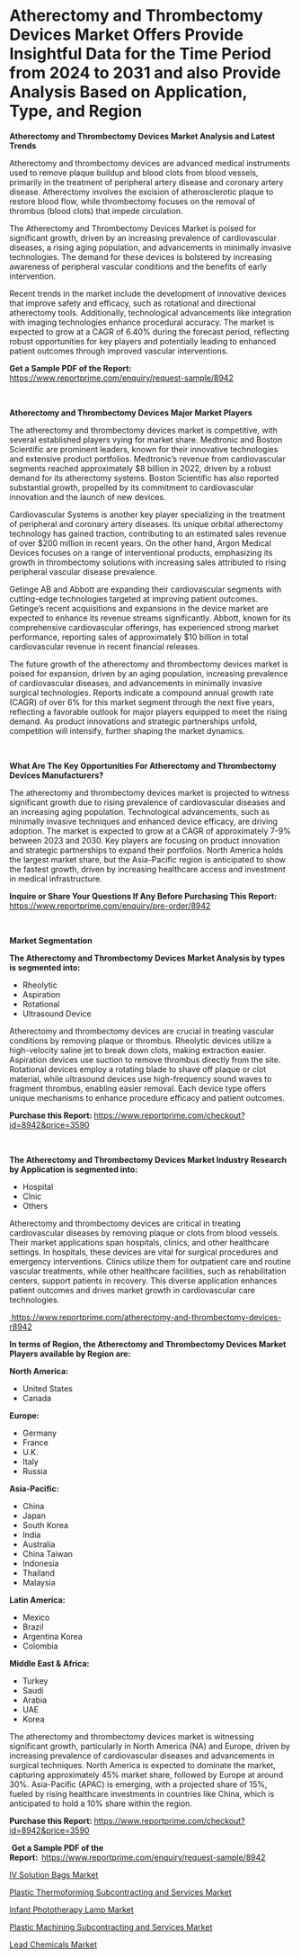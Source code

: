 <p><h1>Atherectomy and Thrombectomy Devices Market Offers Provide Insightful Data for the Time Period from 2024 to 2031 and also Provide Analysis Based on Application, Type, and Region</h1></p><p><strong>Atherectomy and Thrombectomy Devices Market Analysis and Latest Trends</strong></p>
<p><p>Atherectomy and thrombectomy devices are advanced medical instruments used to remove plaque buildup and blood clots from blood vessels, primarily in the treatment of peripheral artery disease and coronary artery disease. Atherectomy involves the excision of atherosclerotic plaque to restore blood flow, while thrombectomy focuses on the removal of thrombus (blood clots) that impede circulation.</p><p>The Atherectomy and Thrombectomy Devices Market is poised for significant growth, driven by an increasing prevalence of cardiovascular diseases, a rising aging population, and advancements in minimally invasive technologies. The demand for these devices is bolstered by increasing awareness of peripheral vascular conditions and the benefits of early intervention. </p><p>Recent trends in the market include the development of innovative devices that improve safety and efficacy, such as rotational and directional atherectomy tools. Additionally, technological advancements like integration with imaging technologies enhance procedural accuracy. The market is expected to grow at a CAGR of 6.40% during the forecast period, reflecting robust opportunities for key players and potentially leading to enhanced patient outcomes through improved vascular interventions.</p></p>
<p><strong>Get a Sample PDF of the Report:&nbsp;</strong> <a href="https://www.reportprime.com/enquiry/request-sample/8942?utm_campaign=1133&utm_medium=2&utm_source=Github&utm_content=ia&utm_term=28112024&utm_id=atherectomy-and-thrombectomy-devices">https://www.reportprime.com/enquiry/request-sample/8942</a></p>
<p>&nbsp;</p>
<p><strong>Atherectomy and Thrombectomy Devices Major Market Players</strong></p>
<p><p>The atherectomy and thrombectomy devices market is competitive, with several established players vying for market share. Medtronic and Boston Scientific are prominent leaders, known for their innovative technologies and extensive product portfolios. Medtronic’s revenue from cardiovascular segments reached approximately $8 billion in 2022, driven by a robust demand for its atherectomy systems. Boston Scientific has also reported substantial growth, propelled by its commitment to cardiovascular innovation and the launch of new devices.</p><p>Cardiovascular Systems is another key player specializing in the treatment of peripheral and coronary artery diseases. Its unique orbital atherectomy technology has gained traction, contributing to an estimated sales revenue of over $200 million in recent years. On the other hand, Argon Medical Devices focuses on a range of interventional products, emphasizing its growth in thrombectomy solutions with increasing sales attributed to rising peripheral vascular disease prevalence.</p><p>Getinge AB and Abbott are expanding their cardiovascular segments with cutting-edge technologies targeted at improving patient outcomes. Getinge’s recent acquisitions and expansions in the device market are expected to enhance its revenue streams significantly. Abbott, known for its comprehensive cardiovascular offerings, has experienced strong market performance, reporting sales of approximately $10 billion in total cardiovascular revenue in recent financial releases.</p><p>The future growth of the atherectomy and thrombectomy devices market is poised for expansion, driven by an aging population, increasing prevalence of cardiovascular diseases, and advancements in minimally invasive surgical technologies. Reports indicate a compound annual growth rate (CAGR) of over 6% for this market segment through the next five years, reflecting a favorable outlook for major players equipped to meet the rising demand. As product innovations and strategic partnerships unfold, competition will intensify, further shaping the market dynamics.</p></p>
<p>&nbsp;</p>
<p><strong>What Are The Key Opportunities For Atherectomy and Thrombectomy Devices Manufacturers?</strong></p>
<p><p>The atherectomy and thrombectomy devices market is projected to witness significant growth due to rising prevalence of cardiovascular diseases and an increasing aging population. Technological advancements, such as minimally invasive techniques and enhanced device efficacy, are driving adoption. The market is expected to grow at a CAGR of approximately 7-9% between 2023 and 2030. Key players are focusing on product innovation and strategic partnerships to expand their portfolios. North America holds the largest market share, but the Asia-Pacific region is anticipated to show the fastest growth, driven by increasing healthcare access and investment in medical infrastructure.</p></p>
<p><strong>Inquire or Share Your Questions If Any Before Purchasing This Report:</strong> <a href="https://www.reportprime.com/enquiry/pre-order/8942?utm_campaign=1133&utm_medium=2&utm_source=Github&utm_content=ia&utm_term=28112024&utm_id=atherectomy-and-thrombectomy-devices">https://www.reportprime.com/enquiry/pre-order/8942</a></p>
<p>&nbsp;</p>
<p><strong>Market Segmentation</strong></p>
<p><strong>The Atherectomy and Thrombectomy Devices Market Analysis by types is segmented into:</strong></p>
<p><ul><li>Rheolytic</li><li>Aspiration</li><li>Rotational</li><li>Ultrasound Device</li></ul></p>
<p><p>Atherectomy and thrombectomy devices are crucial in treating vascular conditions by removing plaque or thrombus. Rheolytic devices utilize a high-velocity saline jet to break down clots, making extraction easier. Aspiration devices use suction to remove thrombus directly from the site. Rotational devices employ a rotating blade to shave off plaque or clot material, while ultrasound devices use high-frequency sound waves to fragment thrombus, enabling easier removal. Each device type offers unique mechanisms to enhance procedure efficacy and patient outcomes.</p></p>
<p><strong>Purchase this Report:&nbsp;</strong><a href="https://www.reportprime.com/checkout?id=8942&price=3590&utm_campaign=1133&utm_medium=2&utm_source=Github&utm_content=ia&utm_term=28112024&utm_id=atherectomy-and-thrombectomy-devices">https://www.reportprime.com/checkout?id=8942&price=3590</a></p>
<p>&nbsp;</p>
<p><strong>The Atherectomy and Thrombectomy Devices Market Industry Research by Application is segmented into:</strong></p>
<p><ul><li>Hospital</li><li>Clnic</li><li>Others</li></ul></p>
<p><p>Atherectomy and thrombectomy devices are critical in treating cardiovascular diseases by removing plaque or clots from blood vessels. Their market applications span hospitals, clinics, and other healthcare settings. In hospitals, these devices are vital for surgical procedures and emergency interventions. Clinics utilize them for outpatient care and routine vascular treatments, while other healthcare facilities, such as rehabilitation centers, support patients in recovery. This diverse application enhances patient outcomes and drives market growth in cardiovascular care technologies.</p></p>
<p><a href="https://www.reportprime.com/atherectomy-and-thrombectomy-devices-r8942?utm_campaign=1133&utm_medium=2&utm_source=Github&utm_content=ia&utm_term=28112024&utm_id=atherectomy-and-thrombectomy-devices">&nbsp;https://www.reportprime.com/atherectomy-and-thrombectomy-devices-r8942</a></p>
<p><strong>In terms of Region, the Atherectomy and Thrombectomy Devices Market Players available by Region are:</strong></p>
<p>
    <p> <strong> North America: </strong>
        <ul>
            <li>United States</li>
            <li>Canada</li>
        </ul>
        </p> 
    <p> <strong> Europe: </strong>
        <ul>
            <li>Germany</li>
            <li>France</li>
            <li>U.K.</li>
            <li>Italy</li>
            <li>Russia</li>
        </ul>
        </p> 
    <p> <strong> Asia-Pacific: </strong>
        <ul>
            <li>China</li>
            <li>Japan</li>
            <li>South Korea</li>
            <li>India</li>
            <li>Australia</li>
            <li>China Taiwan</li>
            <li>Indonesia</li>
            <li>Thailand</li>
            <li>Malaysia</li>
        </ul>
        </p> 
    <p> <strong> Latin America: </strong>
        <ul>
            <li>Mexico</li>
            <li>Brazil</li>
            <li>Argentina Korea</li>
            <li>Colombia</li>
        </ul>
        </p> 
    <p> <strong> Middle East & Africa: </strong>
        <ul>
            <li>Turkey</li>
            <li>Saudi</li>
            <li>Arabia</li>
            <li>UAE</li>
            <li>Korea</li>
        </ul>
    </p>
    </p>
<p><p>The atherectomy and thrombectomy devices market is witnessing significant growth, particularly in North America (NA) and Europe, driven by increasing prevalence of cardiovascular diseases and advancements in surgical techniques. North America is expected to dominate the market, capturing approximately 45% market share, followed by Europe at around 30%. Asia-Pacific (APAC) is emerging, with a projected share of 15%, fueled by rising healthcare investments in countries like China, which is anticipated to hold a 10% share within the region.</p></p>
<p><strong>Purchase this Report: </strong><a href="https://www.reportprime.com/checkout?id=8942&price=3590&utm_campaign=1133&utm_medium=2&utm_source=Github&utm_content=ia&utm_term=28112024&utm_id=atherectomy-and-thrombectomy-devices">https://www.reportprime.com/checkout?id=8942&price=3590</a></p>
<p>&nbsp;<strong>Get a Sample PDF of the Report:&nbsp;&nbsp;</strong><a href="https://www.reportprime.com/enquiry/request-sample/8942?utm_campaign=1133&utm_medium=2&utm_source=Github&utm_content=ia&utm_term=28112024&utm_id=atherectomy-and-thrombectomy-devices">https://www.reportprime.com/enquiry/request-sample/8942</a></p>
<p><strong></strong></p>
<p><p><a href="https://www.linkedin.com/pulse/examining-iv-solution-bags-market-analyzing-competitors-projecting-w5nbe?utm_campaign=1133&utm_medium=2&utm_source=Github&utm_content=ia&utm_term=28112024&utm_id=atherectomy-and-thrombectomy-devices">IV Solution Bags Market</a></p><p><a href="https://issuu.com/reportprime-2/docs/plastic-thermoforming-subcontractin_a84a4ada6d4e04?utm_campaign=1133&utm_medium=2&utm_source=Github&utm_content=ia&utm_term=28112024&utm_id=atherectomy-and-thrombectomy-devices">Plastic Thermoforming Subcontracting and Services Market</a></p><p><a href="https://www.linkedin.com/pulse/comprehensive-examination-infant-phototherapy-lamp-market-cnize?utm_campaign=1133&utm_medium=2&utm_source=Github&utm_content=ia&utm_term=28112024&utm_id=atherectomy-and-thrombectomy-devices">Infant Phototherapy Lamp Market</a></p><p><a href="https://issuu.com/reportprime-2/docs/plastic-machining-subcontracting-an_c4cef63bc9adb3?utm_campaign=1133&utm_medium=2&utm_source=Github&utm_content=ia&utm_term=28112024&utm_id=atherectomy-and-thrombectomy-devices">Plastic Machining Subcontracting and Services Market</a></p><p><a href="https://www.linkedin.com/pulse/lead-chemicals-market-evolution-future-outlook-forecasting-kxc1e?utm_campaign=1133&utm_medium=2&utm_source=Github&utm_content=ia&utm_term=28112024&utm_id=atherectomy-and-thrombectomy-devices">Lead Chemicals Market</a></p></p>